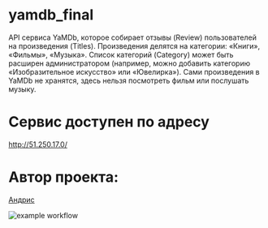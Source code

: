 # yamdb_final
API сервиса YaMDb, которое собирает отзывы (Review) пользователей на произведения (Titles). Произведения делятся на категории: «Книги», «Фильмы», «Музыка». Список категорий (Category) может быть расширен администратором (например, можно добавить категорию «Изобразительное искусство» или «Ювелирка»).
Сами произведения в YaMDb не хранятся, здесь нельзя посмотреть фильм или послушать музыку.

# Сервис доступен по адресу
http://51.250.17.0/

# Автор проекта:
[Андрис](https://github.com/aireskais)

![example workflow](https://github.com/aireskais/yamdb_final/actions/workflows/yamdb_workflow.yml/badge.svg)